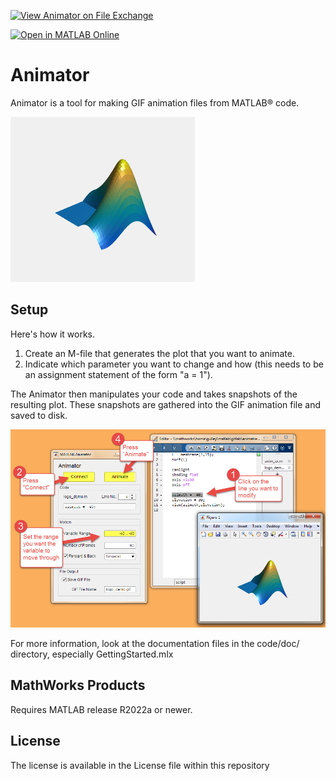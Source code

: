 [![View Animator on File Exchange](https://www.mathworks.com/matlabcentral/images/matlab-file-exchange.svg)](https://www.mathworks.com/matlabcentral/fileexchange/119683-animator)

[![Open in MATLAB Online](https://www.mathworks.com/images/responsive/global/open-in-matlab-online.svg)](https://matlab.mathworks.com/open/github/v1?repo=gulley/Animator&project=Animator.prj&file=code/doc/GettingStarted.mlx)

# Animator

Animator is a tool for making GIF animation files from MATLAB® code.

![Rotating membrane](code/doc/logo_demo.gif)

## Setup

Here's how it works.

1. Create an M-file that generates the plot that you want to animate.
2. Indicate which parameter you want to change and how (this needs to be an assignment statement of the form "a = 1").

The Animator then manipulates your code and takes snapshots of the resulting plot. These snapshots are
gathered into the GIF animation file and saved to disk.

![How it works](img/howto.png)

For more information, look at the documentation files in the code/doc/ directory, especially GettingStarted.mlx

## MathWorks Products

Requires MATLAB release R2022a or newer.

## License

The license is available in the License file within this repository

